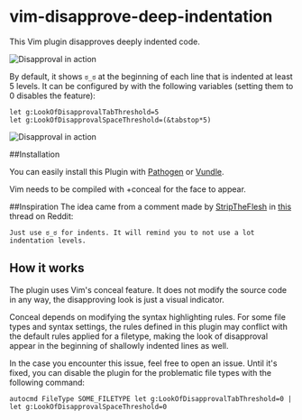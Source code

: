 vim-disapprove-deep-indentation
===============================

This Vim plugin disapproves deeply indented code.

![Disapproval in action](https://github.com/dodie/vim-disapprove-deep-indentation/blob/master/tty.gif "Disapproval")

By default, it shows ```ಠ_ಠ``` at the beginning of each line that is indented at least 5 levels.
It can be configured by with the following variables (setting them to 0 disables the feature):

```
let g:LookOfDisapprovalTabThreshold=5
let g:LookOfDisapprovalSpaceThreshold=(&tabstop*5)
```

![Disapproval in action](https://github.com/dodie/vim-disapprove-deep-indentation/blob/master/screenshot.png "Disapproval")


##Installation

You can easily install this Plugin with
[Pathogen](https://github.com/tpope/vim-pathogen) or
[Vundle](https://github.com/gmarik/vundle).

Vim needs to be compiled with +conceal for the face to appear.

##Inspiration
The idea came from a comment made by [StripTheFlesh](https://www.reddit.com/user/StripTheFlesh) in
[this](https://www.reddit.com/r/programming/comments/5jwjfk/python_36_released/dbjoi2a/) thread on Reddit:

```
Just use ಠ_ಠ for indents. It will remind you to not use a lot indentation levels.
```

## How it works

The plugin uses Vim's conceal feature. It does not modify the source code in any way, the disapproving
look is just a visual indicator.

Conceal depends on modifying the syntax highlighting rules. For some file types and syntax settings,
the rules defined in this plugin may conflict with the default rules applied for a filetype, making
the look of disapproval appear in the beginning of shallowly indented lines as well.

In the case you encounter this issue, feel free to open an issue.
Until it's fixed, you can disable the plugin for the problematic file types with the following command:

```
autocmd FileType SOME_FILETYPE let g:LookOfDisapprovalTabThreshold=0 | let g:LookOfDisapprovalSpaceThreshold=0
```

